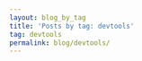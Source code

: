 ```yaml
---
layout: blog_by_tag
title: 'Posts by tag: devtools'
tag: devtools
permalink: blog/devtools/
---
```

